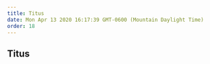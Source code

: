 ```yaml
---
title: Titus
date: Mon Apr 13 2020 16:17:39 GMT-0600 (Mountain Daylight Time)
order: 18
---
```


## Titus
